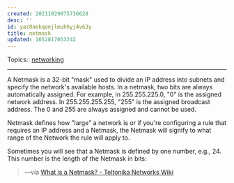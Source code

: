 ```yaml
---
created: 20211029075736628
desc: ''
id: yaz8aekqoejlmuhhyj4v63y
title: netmask
updated: 1652817053242
---
```

   
Topics::  [networking](../topics/networking.md)   
   
   
---   
   
A Netmask is a 32-bit "mask" used to divide an IP address into subnets and specify the network's available hosts. In a netmask, two bits are always automatically assigned. For example, in 255.255.225.0, "0" is the assigned network address. In 255.255.255.255, "255" is the assigned broadcast address. The 0 and 255 are always assigned and cannot be used.   
   
Netmask defines how "large" a network is or if you're configuring a rule that requires an IP address and a Netmask, the Netmask will signify to what range of the Network the rule will apply to.   
   
Sometimes you will see that a Netmask is defined by one number, e.g., 24. This number is the length of the Netmask in bits:   
   
> —via [What is a Netmask? - Teltonika Networks Wiki](https://wiki.teltonika-networks.com/view/What_is_a_Netmask%3F)